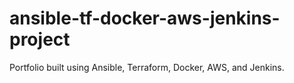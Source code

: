 # ansible-tf-docker-aws-jenkins-project
Portfolio built using Ansible, Terraform, Docker, AWS, and Jenkins.
